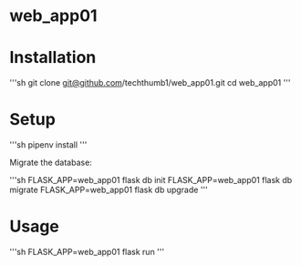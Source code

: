 # web_app01


# Installation

 '''sh
 git clone git@github.com/techthumb1/web_app01.git
 cd web_app01
 '''

 # Setup

 '''sh
 pipenv install
 '''

 Migrate the database:

 '''sh
 FLASK_APP=web_app01 flask db init
 FLASK_APP=web_app01 flask db migrate
 FLASK_APP=web_app01 flask db upgrade
 '''

 # Usage

'''sh
FLASK_APP=web_app01 flask run
'''
